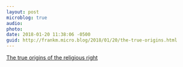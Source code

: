 ```yaml
---
layout: post
microblog: true
audio: 
photo: 
date: 2018-01-20 11:38:06 -0500
guid: http://frankm.micro.blog/2018/01/20/the-true-origins.html
---
```

[The true origins of the religious right ](https://www.youtube.com/watch?v=_Gf4jN1xoSo&feature=share)
